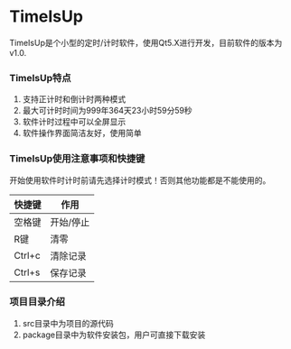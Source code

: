 # TimeIsUp
TimeIsUp是个小型的定时/计时软件，使用Qt5.X进行开发，目前软件的版本为v1.0.

### TimeIsUp特点
1. 支持正计时和倒计时两种模式
2. 最大可计时时间为999年364天23小时59分59秒
3. 软件计时过程中可以全屏显示
4. 软件操作界面简洁友好，使用简单

### TimeIsUp使用注意事项和快捷键
开始使用软件时计时前请先选择计时模式！否则其他功能都是不能使用的。

|快捷键|作用|
|-|-|
|空格键|开始/停止|
|R键|清零|
|Ctrl+c|清除记录
|Ctrl+s|保存记录|

### 项目目录介绍
1. src目录中为项目的源代码
2. package目录中为软件安装包，用户可直接下载安装